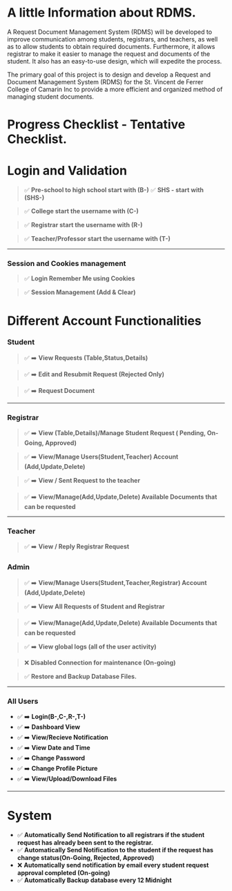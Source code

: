 # A little Information about RDMS.

A Request Document Management System (RDMS) will be developed to improve communication among students, registrars, and teachers, as well as to allow students to obtain required documents. Furthermore, it allows registrar to make it easier to manage the request and documents of the student. It also has an easy-to-use design, which will expedite the process.

The primary goal of this project is to design and develop a Request and Document Management System (RDMS) for the St. Vincent de Ferrer College of Camarin Inc to provide a more efficient and organized method of managing student documents.


# Progress Checklist - Tentative Checklist.

# Login and Validation
> :white_check_mark: **Pre-school to high school start with (B-)**
> :white_check_mark: **SHS - start with (SHS-)**

> :white_check_mark: **College start the username with (C-)**

> :white_check_mark: **Registrar start the username with (R-)**

> :white_check_mark: **Teacher/Professor start the username with (T-)**
---
### Session and Cookies management
> :white_check_mark: **Login Remember Me using Cookies**

> :white_check_mark:  **Session Management (Add & Clear)**
# Different Account Functionalities 

### Student
> :white_check_mark: :arrow_right:  **View Requests (Table,Status,Details)**

> :white_check_mark: :arrow_right:  **Edit and Resubmit Request (Rejected Only)** 

> :white_check_mark: :arrow_right:  **Request Document**
---
### Registrar
> :white_check_mark: :arrow_right:  **View (Table,Details)/Manage Student Request ( Pending, On-Going, Approved)**

> :white_check_mark: :arrow_right:  **View/Manage Users(Student,Teacher) Account (Add,Update,Delete)**

> :white_check_mark: :arrow_right:  **View / Sent Request to the teacher**

> :white_check_mark: :arrow_right:  **View/Manage(Add,Update,Delete) Available Documents that can be requested**
---
### Teacher
> :white_check_mark: :arrow_right:  **View / Reply Registrar Request** 
### Admin
> :white_check_mark: :arrow_right:  **View/Manage Users(Student,Teacher,Registrar) Account (Add,Update,Delete)**

> :white_check_mark: :arrow_right:  **View All Requests of Student and Registrar**
 
> :white_check_mark: :arrow_right:  **View/Manage(Add,Update,Delete) Available Documents that can be requested**

> :white_check_mark: :arrow_right:  **View global logs (all of the user activity)**

> :x: **Disabled Connection for maintenance (On-going)**

> :white_check_mark: **Restore and Backup Database Files.** 
---
### All Users
- :white_check_mark: :arrow_right: **Login(B-,C-,R-,T-)**
- :white_check_mark: :arrow_right: **Dashboard View**
- :white_check_mark: :arrow_right: **View/Recieve Notification** 
- :white_check_mark: :arrow_right: **View Date and Time** 
- :white_check_mark: :arrow_right: **Change Password** 
- :white_check_mark: :arrow_right: **Change Profile Picture**
- :white_check_mark: :arrow_right: **View/Upload/Download Files**      
---
    
# System
- :white_check_mark: **Automatically Send Notification to all registrars if the student request has already been sent to the registrar.**
- :white_check_mark: **Automatically Send Notification to the student  if the request has change status(On-Going, Rejected, Approved)**
- :x: **Automatically send notification by email every student request approval completed (On-going)** 
- :white_check_mark: **Automatically Backup database every 12 Midnight** 

